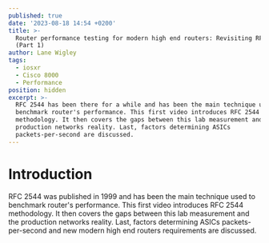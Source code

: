 ```yaml
---
published: true
date: '2023-08-18 14:54 +0200'
title: >-
  Router performance testing for modern high end routers: Revisiting RFC 2544
  (Part 1)
author: Lane Wigley
tags:
  - iosxr
  - Cisco 8000
  - Performance
position: hidden
excerpt: >-
  RFC 2544 has been there for a while and has been the main technique used to
  benchmark router's performance. This first video introduces RFC 2544
  methodology. It then covers the gaps between this lab measurement and the
  production networks reality. Last, factors determining ASICs
  packets-per-second are discussed.
---
```

# Introduction

RFC 2544 was published in 1999 and has been the main technique used to benchmark router's performance.
This first video introduces RFC 2544 methodology. It then covers the gaps between this lab measurement and the production networks reality. Last, factors determining ASICs packets-per-second and new modern high end routers requirements are discussed.